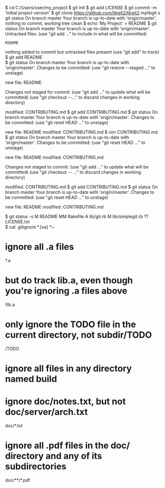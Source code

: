 $ cd C:/Users/user/my_project
$ git init
$ git add LICENSE
$ git commit -m 'Initial project version'
$ git clone https://github.com/libgit2/libgit2 mylibgit
s git status
On branch master
Your branch is up-to-date with 'origin/master'.
nothing to commit, working tree clean
$ echo 'My Project' > README
$ git status
On branch master
Your branch is up-to-date with 'origin/master'.
Untracked files:
  (use "git add <file>..." to include in what will be committed)
  
    README
  
 nothing added to commit but untracked files present (use "git add" to track)
$ git add README  
$ git status
On branch master
Your branch is up-to-date with 'origin/master'.
Changes to be committed:
  (use "git restore --staged <file>..." to unstage)
  
  new file:  README
  
Changes not staged for commit:
  (use "git add <file>..." to update what will be committed)
  (use "git checkout --<file>..." to discard changes in working directory)
  
   modified:  CONTRIBUTING.md
$ git add CONTRIBUTING.md
$ git status
On branch master
Your branch is up-to-date with 'origin/master'.
Changes to be committed:
  (use "git reset HEAD <file>..." to unstage)
  
  new file:  README
  modified:  CONTRIBUTING.md
$ vim CONTRIBUTING.md
$ git status
On branch master
Your branch is up-to-date with 'origin/master'.
Changes to be committed:
  (use "git reset HEAD <file>..." to unstage)
  
  new file: README
  modified: CONTRIBUTING.md
  
Changes not staged to commit:
  (use "git add <file>..." to update what will be committed)
  (use "git checkout -- <file>..." to discard changes in working directory)
  
  modified:  CONTRIBUTING.md
$ git add CONTRIBUTING.md
$ git status
On branch master
Your branch is up-to-date with 'origin/master'.
Changes to be committed:
  (use "git reset HEAD <file>..." to unstage)
  
  new file:  README
  modified:  CONTRIBUTING.md 
  
$ git status -s
  M README
MM Rakefile
A lib/git.rb
M lib/simplegit.rb
?? LICENSE.txt  
$ cat .gitignore
*.[oa]
*~
# ignore all .a files
*.a
  
# but do track lib.a, even though you're ignoring .a files above
!lib.a
  
# only ignore the TODO file in the current directory, not subdir/TODO
/TODO
  
# ignore all files in any directory named build
  
# ignore doc/notes.txt, but not doc/server/arch.txt
doc/*.txt
  
# ignore all .pdf files in the doc/ directory and any of its subdirectories
doc/**/*.pdf  
